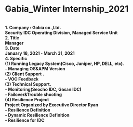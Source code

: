 # Gabia_Winter Internship_2021
<br>
<strong>1. Company : Gabia co.,Ltd.
<br>Security IDC Operating Division, Managed Service Unit
<br>
2. Title
<br>Manager
<br>
3. Date
<br>January 18, 2021 - March 31, 2021
<br>
4. Specific
<br>
(1) Running Legacy System(Cisco, Juniper, HP, DELL, etc).
<br>- Managing OS&APM Version
<br>(2) Client Support .
<br>- VOC Feedback
<br>(3) Technical Support.
<br>- Monitoring(Seocho IDC, Gasan IDC)
<br>- Failover&Trouble shooting
<br>(4) Resilience Project
<br>Project Organized by Executive Director Ryan
<br>- Resilience Definition
<br>- Dynamic Resilience Definition
<br>- Resilience for IDC



